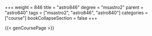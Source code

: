 +++
weight = 846
title = "astro846"
degree = "msastro2"
parent = "astro840"
tags = ["msastro2", "astro846", "astro840"]
categories = ["course"]
bookCollapseSection = false
+++

{{< genCoursePage >}}
